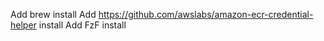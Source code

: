 Add brew install
Add https://github.com/awslabs/amazon-ecr-credential-helper install
Add FzF install
